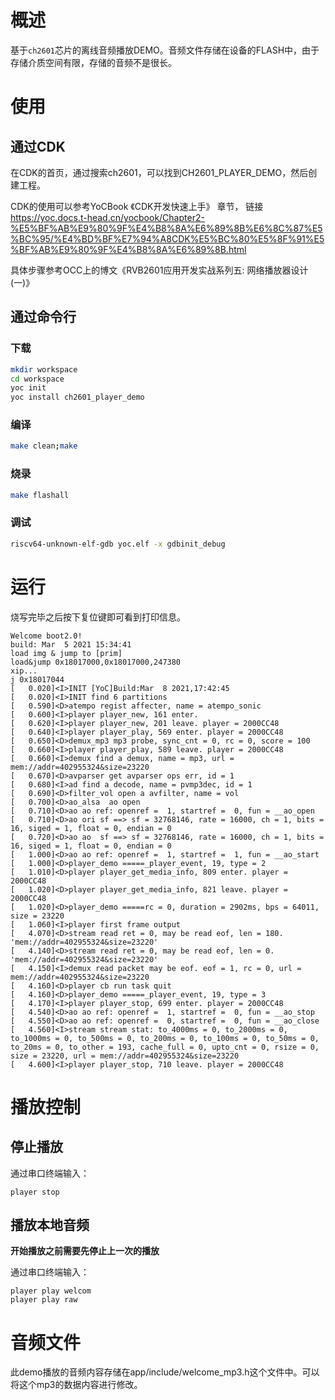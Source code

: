 # 概述

基于`ch2601`芯片的离线音频播放DEMO。音频文件存储在设备的FLASH中，由于存储介质空间有限，存储的音频不是很长。

# 使用

## 通过CDK

在CDK的首页，通过搜索ch2601，可以找到CH2601_PLAYER_DEMO，然后创建工程。

CDK的使用可以参考YoCBook 《CDK开发快速上手》 章节， 链接 https://yoc.docs.t-head.cn/yocbook/Chapter2-%E5%BF%AB%E9%80%9F%E4%B8%8A%E6%89%8B%E6%8C%87%E5%BC%95/%E4%BD%BF%E7%94%A8CDK%E5%BC%80%E5%8F%91%E5%BF%AB%E9%80%9F%E4%B8%8A%E6%89%8B.html

具体步骤参考OCC上的博文《RVB2601应用开发实战系列五: 网络播放器设计(一)》
## 通过命令行

### 下载

```bash
mkdir workspace
cd workspace
yoc init
yoc install ch2601_player_demo
```

### 编译

```bash
make clean;make
```

### 烧录

```bash
make flashall
```

### 调试

```bash
riscv64-unknown-elf-gdb yoc.elf -x gdbinit_debug
```


# 运行

烧写完毕之后按下复位键即可看到打印信息。

```cli
Welcome boot2.0!
build: Mar  5 2021 15:34:41
load img & jump to [prim]
load&jump 0x18017000,0x18017000,247380
xip...
j 0x18017044
[   0.020]<I>INIT [YoC]Build:Mar  8 2021,17:42:45
[   0.020]<I>INIT find 6 partitions
[   0.590]<D>atempo regist affecter, name = atempo_sonic
[   0.600]<I>player player_new, 161 enter.
[   0.620]<I>player player_new, 201 leave. player = 2000CC48
[   0.640]<I>player player_play, 569 enter. player = 2000CC48
[   0.650]<D>demux_mp3 mp3 probe, sync_cnt = 0, rc = 0, score = 100
[   0.660]<I>player player_play, 589 leave. player = 2000CC48
[   0.660]<I>demux find a demux, name = mp3, url = mem://addr=402955324&size=23220
[   0.670]<D>avparser get avparser ops err, id = 1
[   0.680]<I>ad find a decode, name = pvmp3dec, id = 1
[   0.690]<D>filter_vol open a avfilter, name = vol
[   0.700]<D>ao_alsa  ao open
[   0.710]<D>ao ao ref: openref =  1, startref =  0, fun = __ao_open
[   0.710]<D>ao ori sf ==> sf = 32768146, rate = 16000, ch = 1, bits = 16, siged = 1, float = 0, endian = 0
[   0.720]<D>ao ao  sf ==> sf = 32768146, rate = 16000, ch = 1, bits = 16, siged = 1, float = 0, endian = 0
[   1.000]<D>ao ao ref: openref =  1, startref =  1, fun = __ao_start
[   1.000]<D>player_demo =====_player_event, 19, type = 2
[   1.010]<D>player player_get_media_info, 809 enter. player = 2000CC48
[   1.020]<D>player player_get_media_info, 821 leave. player = 2000CC48
[   1.020]<D>player_demo =====rc = 0, duration = 2902ms, bps = 64011, size = 23220
[   1.060]<I>player first frame output
[   4.070]<D>stream read ret = 0, may be read eof, len = 180. 'mem://addr=402955324&size=23220'
[   4.140]<D>stream read ret = 0, may be read eof, len = 0. 'mem://addr=402955324&size=23220'
[   4.150]<I>demux read packet may be eof. eof = 1, rc = 0, url = mem://addr=402955324&size=23220
[   4.160]<D>player cb run task quit
[   4.160]<D>player_demo =====_player_event, 19, type = 3
[   4.170]<I>player player_stop, 699 enter. player = 2000CC48
[   4.540]<D>ao ao ref: openref =  1, startref =  0, fun = __ao_stop
[   4.550]<D>ao ao ref: openref =  0, startref =  0, fun = __ao_close
[   4.560]<I>stream stream stat: to_4000ms = 0, to_2000ms = 0, to_1000ms = 0, to_500ms = 0, to_200ms = 0, to_100ms = 0, to_50ms = 0, to_20ms = 0, to_other = 193, cache_full = 0, upto_cnt = 0, rsize = 0, size = 23220, url = mem://addr=402955324&size=23220
[   4.600]<I>player player_stop, 710 leave. player = 2000CC48
```

# 播放控制

## 停止播放

通过串口终端输入：

```cli
player stop
```

## 播放本地音频

**开始播放之前需要先停止上一次的播放**

通过串口终端输入：

```cli
player play welcom
player play raw
```

# 音频文件

此demo播放的音频内容存储在app/include/welcome_mp3.h这个文件中。可以将这个mp3的数据内容进行修改。

